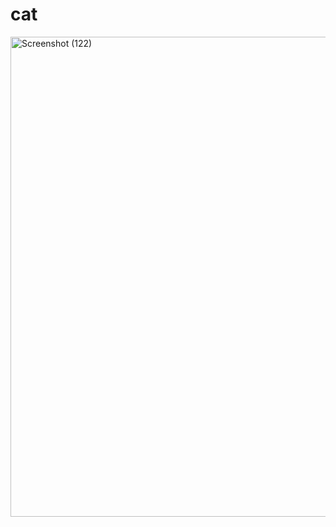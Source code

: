 # cat
<img width="768" height="768" alt="Screenshot (122)" src="https://github.com/user-attachments/assets/f614e494-2035-4b5b-97b7-6582b9680c46" />
